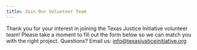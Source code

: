 ```yaml
---
title: Join Our Volunteer Team
---
```

Thank you for your interest in joining the Texas Justice Initiative volunteer team! Please take a moment to fill out the form below so we can match you with the right project. Questions? Email us: <a href="mailto:info@texasjusticeinitiative.org">info@texasjusticeinitiative.org</a>